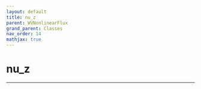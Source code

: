 ```yaml
---
layout: default
title: nu_z
parent: WVNonlinearFlux
grand_parent: Classes
nav_order: 14
mathjax: true
---
```


#  nu_z




---


